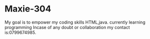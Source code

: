 # Maxie-304
My goal is to empower my coding skills
HTML,java.
currently learning programming 
Incase of any doubt or collaboration my contact is:0799674985.

